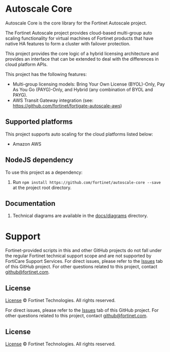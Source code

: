 # Autoscale Core
Autoscale Core is the core library for the Fortinet Autoscale project.

The Fortinet Autoscale project provides cloud-based multi-group auto scaling functionality for virtual machines of Fortinet products that have native HA features to form a cluster with failover protection.

This project provides the core logic of a hybrid licensing architecture and provides an interface that can be extended to deal with the differences in cloud platform APIs.

This project has the following features:
 * Multi-group licensing models: Bring Your Own License (BYOL)-Only, Pay As You Go (PAYG)-Only, and Hybrid (any combination of BYOL and PAYG).
 * AWS Transit Gateway integration (see: https://github.com/fortinet/fortigate-autoscale-aws)


## Supported platforms
This project supports auto scaling for the cloud platforms listed below:
* Amazon AWS

## NodeJS dependency

To use this project as a dependency:

  1. Run `npm install https://github.com/fortinet/autoscale-core --save` at the project root directory.

## Documentation

  1. Technical diagrams are available in the [docs/diagrams](./docs/diagrams) directory.

# Support
Fortinet-provided scripts in this and other GitHub projects do not fall under the regular Fortinet technical support scope and are not supported by FortiCare Support Services. For direct issues, please refer to the [Issues](https://github.com/fortinet/autoscale-core/issues) tab of this GitHub project. For other questions related to this project, contact  [github@fortinet.com](mailto:github@fortinet.com).

## License
[License](https://github.com/fortinet/autoscale-aws/blob/master/LICENSE) © Fortinet Technologies. All rights reserved.

For direct issues, please refer to the [Issues](https://github.com/fortinet/autoscale-core/issues) tab of this GitHub project.
For other questions related to this project, contact [github@fortinet.com](mailto:github@fortinet.com).

## License
[License](https://github.com/fortinet/autoscale-core/blob/master/LICENSE) © Fortinet Technologies. All rights reserved.
